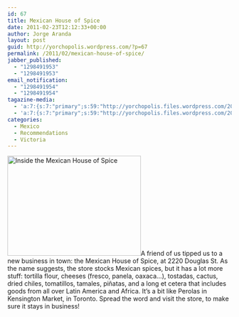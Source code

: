 ```yaml
---
id: 67
title: Mexican House of Spice
date: 2011-02-23T12:12:33+00:00
author: Jorge Aranda
layout: post
guid: http://yorchopolis.wordpress.com/?p=67
permalink: /2011/02/mexican-house-of-spice/
jabber_published:
  - "1298491953"
  - "1298491953"
email_notification:
  - "1298491954"
  - "1298491954"
tagazine-media:
  - 'a:7:{s:7:"primary";s:59:"http://yorchopolis.files.wordpress.com/2011/02/img_0231.jpg";s:6:"images";a:1:{s:59:"http://yorchopolis.files.wordpress.com/2011/02/img_0231.jpg";a:6:{s:8:"file_url";s:59:"http://yorchopolis.files.wordpress.com/2011/02/img_0231.jpg";s:5:"width";s:4:"2048";s:6:"height";s:4:"1536";s:4:"type";s:5:"image";s:4:"area";s:7:"3145728";s:9:"file_path";s:0:"";}}s:6:"videos";a:0:{}s:11:"image_count";s:1:"1";s:6:"author";s:6:"347557";s:7:"blog_id";s:8:"15950073";s:9:"mod_stamp";s:19:"2011-02-23 20:12:33";}'
  - 'a:7:{s:7:"primary";s:59:"http://yorchopolis.files.wordpress.com/2011/02/img_0231.jpg";s:6:"images";a:1:{s:59:"http://yorchopolis.files.wordpress.com/2011/02/img_0231.jpg";a:6:{s:8:"file_url";s:59:"http://yorchopolis.files.wordpress.com/2011/02/img_0231.jpg";s:5:"width";s:4:"2048";s:6:"height";s:4:"1536";s:4:"type";s:5:"image";s:4:"area";s:7:"3145728";s:9:"file_path";s:0:"";}}s:6:"videos";a:0:{}s:11:"image_count";s:1:"1";s:6:"author";s:6:"347557";s:7:"blog_id";s:8:"15950073";s:9:"mod_stamp";s:19:"2011-02-23 20:12:33";}'
categories:
  - Mexico
  - Recommendations
  - Victoria
---
```

[<img class="alignleft size-medium wp-image-68" title="Inside the Mexican House of Spice" src="http://yorchopolis.files.wordpress.com/2011/02/img_0231.jpg?w=300" alt="Inside the Mexican House of Spice" width="300" height="225" srcset="http://cuevano.ca/wp-content/uploads/2011/02/img_0231.jpg 2048w, http://cuevano.ca/wp-content/uploads/2011/02/img_0231-300x225.jpg 300w, http://cuevano.ca/wp-content/uploads/2011/02/img_0231-1024x768.jpg 1024w, http://cuevano.ca/wp-content/uploads/2011/02/img_0231-400x300.jpg 400w" sizes="(max-width: 300px) 100vw, 300px" />](http://yorchopolis.files.wordpress.com/2011/02/img_0231.jpg)A friend of us tipped us to a new business in town: the Mexican House of Spice, at 2220 Douglas St. As the name suggests, the store stocks Mexican spices, but it has a lot more stuff: tortilla flour, cheeses (fresco, panela, oaxaca&#8230;), tostadas, cactus, dried chiles, tomatillos, tamales, piñatas, and a long et cetera that includes goods from all over Latin America and Africa. It&#8217;s a bit like Perolas in Kensington Market, in Toronto. Spread the word and visit the store, to make sure it stays in business!